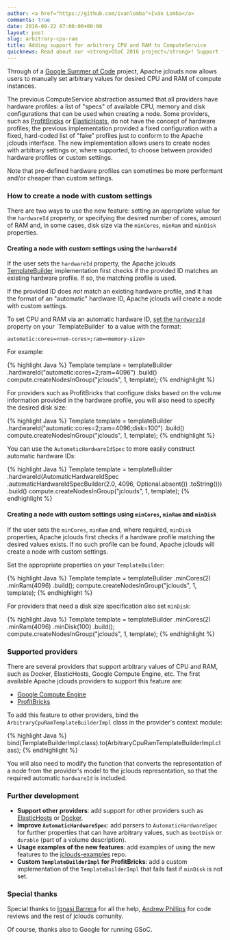 ```yaml
---
author: <a href="https://github.com/ivanlomba">Iván Lomba</a>
comments: true
date: 2016-08-22 07:00:00+00:00
layout: post
slug: arbitrary-cpu-ram
title: Adding support for arbitrary CPU and RAM to ComputeService
quicknews: Read about our <strong>GSoC 2016 project</strong>! Support for arbitrary CPU and RAM has been added to the Compute abstraction
---
```


Through of a [Google Summer of Code](https://developers.google.com/open-source/gsoc/) project, Apache jclouds now allows users to manually set arbitrary values for desired CPU and RAM of compute instances.
<!--more-->

The previous ComputeService abstraction assumed that all providers have hardware profiles: a list of "specs" of available CPU, memory and disk configurations that can be used when creating a node. Some providers, such as [ProfitBricks](https://www.profitbricks.com/) or [ElasticHosts](https://www.elastichosts.com/), do not have the concept of hardware profiles; the previous implementation provided a fixed configuration with a fixed, hard-coded list of "fake" profiles just to conform to the Apache jclouds interface. The new implementation allows  users to create nodes with arbitrary settings or, where supported, to choose between provided hardware profiles or custom settings.

Note that pre-defined hardware profiles can sometimes be more performant and/or cheaper than custom settings.

### How to create a node with custom settings
There are two ways to use the new feature: setting an appropriate value for the `hardwareId` property, or specifying the desired number of cores, amount of RAM and, in some cases, disk size via the `minCores`, `minRam` and `minDisk` properties.

#### Creating a node with custom settings using the `hardwareId`

If the user sets the `hardwareId` property, the Apache jclouds [TemplateBuilder](/reference/javadoc/1.9.x/org/jclouds/compute/domain/TemplateBuilder.html) implementation first checks if the provided ID matches an existing hardware profile. If so, the matching profile is used.

If the provided ID does _not_ match an existing hardware profile, and it has the format of an "automatic" hardware ID, Apache jclouds will create a node with custom settings.

To set CPU and RAM via an automatic hardware ID, [set the  `hardwareId`](https://jclouds.apache.org/reference/javadoc/1.9.x/org/jclouds/compute/domain/TemplateBuilder.html#hardwareId\(java.lang.String\)) property on your `TemplateBuilder` to a value with the format:

```
automatic:cores=<num-cores>;ram=<memory-size>
```

For example:

{% highlight Java %}
Template template = templateBuilder
    .hardwareId("automatic:cores=2;ram=4096")
    .build()
compute.createNodesInGroup("jclouds", 1, template);
{% endhighlight %}

For providers such as ProfitBricks that configure disks based on the volume information provided in the hardware profile, you will also need to specify the desired disk size:

{% highlight Java %}
Template template = templateBuilder
    .hardwareId("automatic:cores=2;ram=4096;disk=100")
    .build()
compute.createNodesInGroup("jclouds", 1, template);
{% endhighlight %}

You can use the `AutomaticHardwareIdSpec` to more easily construct automatic hardware IDs:

{% highlight Java %}
Template template = templateBuilder
    .hardwareId(AutomaticHardwareIdSpec
        .automaticHardwareIdSpecBuilder(2.0, 4096, Optional.<Float>absent())
        .toString()))
    .build()
compute.createNodesInGroup("jclouds", 1, template);
{% endhighlight %}

#### Creating a node with custom settings using `minCores`, `minRam` and `minDisk`

If the user sets the `minCores`, `minRam` and, where required, `minDisk` properties, Apache jclouds first checks if a hardware profile matching the desired values exists. If no such profile can be found, Apache jclouds will create a node with custom settings.

Set the appropriate properties on your `TemplateBuilder`:

{% highlight Java %}
Template template = templateBuilder
    .minCores(2)
    .minRam(4096)
    .build();
compute.createNodesInGroup("jclouds", 1, template);
{% endhighlight %}

For providers that need a disk size specification also set `minDisk`:

{% highlight Java %}
Template template = templateBuilder
    .minCores(2)
    .minRam(4096)
    .minDisk(100)
    .build();
compute.createNodesInGroup("jclouds", 1, template);
{% endhighlight %}

### Supported providers

There are several providers that support arbitrary values of CPU and RAM, such as Docker, ElasticHosts, Google Compute Engine, etc. The first available Apache jclouds providers to support this feature are:

* [Google Compute Engine](/guides/google/)
* [ProfitBricks](/guides/profitbricks/)

To add this feature to other providers, bind the  `ArbitraryCpuRamTemplateBuilderImpl` class in the provider's context module:

{% highlight Java %}
bind(TemplateBuilderImpl.class).to(ArbitraryCpuRamTemplateBuilderImpl.class);
{% endhighlight %}

You will also need to modify the function that converts the representation of a node from the provider's model to the jclouds representation, so that the required automatic `hardwareId` is included.

### Further development

* **Support other providers**: add support for other providers such as [ElasticHosts](https://www.elastichosts.com/) or [Docker](https://www.docker.com/).
* **Improve `AutomaticHardwareSpec`**: add parsers to `AutomaticHardwareSpec` for further properties that can have arbitrary values, such as `bootDisk` or `durable` (part of a volume description).
* **Usage examples of the new features**: add examples of using the new features to the [jclouds-examples](http://github.com/jclouds/jclouds-examples) repo.
* **Custom `TemplateBuilderImpl` for ProfitBricks**: add a custom implementation of the `TemplateBuilderImpl` that fails fast if `minDisk` is not set.

### Special thanks

Special thanks to [Ignasi Barrera](https://github.com/nacx) for all the help, [Andrew Phillips](https://github.com/demobox) for code reviews and the rest of jclouds comunity.

Of course, thanks also to Google for running GSoC.

